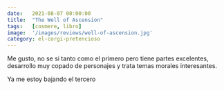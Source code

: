 ```yaml
---
date:   2021-08-07 00:00:00
title:  "The Well of Ascension"
tags:   [cosmere, libro]
image:  '/images/reviews/well-of-ascension.jpg'
category: el-corgi-pretencioso
---
```

Me gusto, no se si tanto como el primero pero tiene partes excelentes, desarrollo muy copado de personajes y trata temas morales interesantes.

Ya me estoy bajando el tercero
